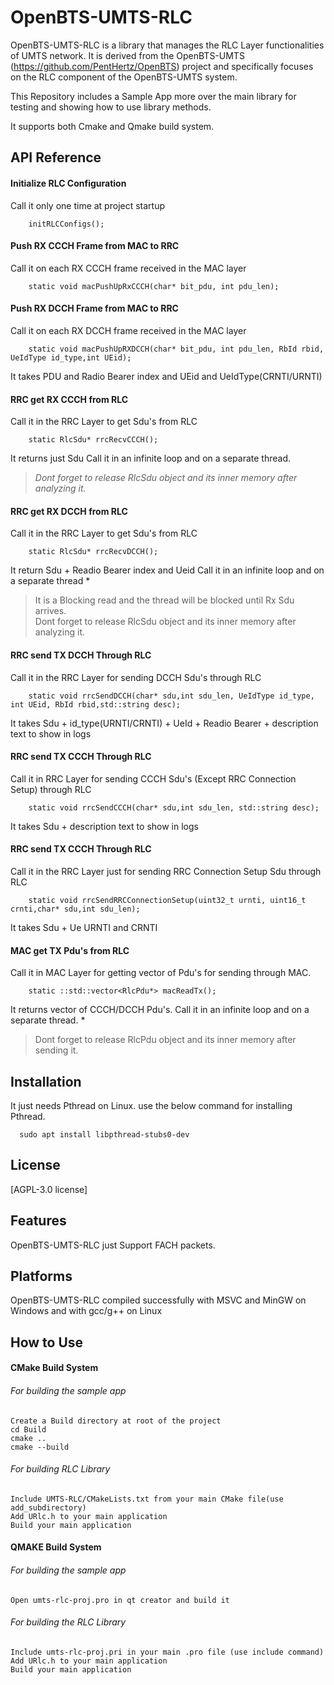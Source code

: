 
# OpenBTS-UMTS-RLC

OpenBTS-UMTS-RLC is a library that manages the RLC Layer functionalities of UMTS network. It is derived from the OpenBTS-UMTS (https://github.com/PentHertz/OpenBTS) project and specifically focuses on the RLC component of the OpenBTS-UMTS system.

This Repository includes a Sample App more over the main library for testing and showing how to use library methods.

It supports both Cmake and Qmake build system.



## API Reference

#### Initialize RLC Configuration

Call it only one time at project startup
```
    initRLCConfigs(); 
```

#### Push RX CCCH Frame from MAC to RRC
Call it on each RX CCCH frame received in the MAC layer
```
    static void macPushUpRxCCCH(char* bit_pdu, int pdu_len); 
```
#### Push RX DCCH Frame from MAC to RRC
Call it on each RX DCCH frame received in the MAC layer
```
    static void macPushUpRXDCCH(char* bit_pdu, int pdu_len, RbId rbid, UeIdType id_type,int UEid);
```
It takes PDU and Radio Bearer index and UEid and UeIdType(CRNTI/URNTI)

#### RRC get RX CCCH from RLC 
Call it in the RRC Layer to get Sdu's from RLC
```
    static RlcSdu* rrcRecvCCCH();
```
 It returns just Sdu
 Call it in an infinite loop and on a separate thread.
 

> *Dont forget to release RlcSdu object and its inner memory after analyzing it.*

#### RRC get RX DCCH from RLC 
 Call it in the RRC Layer to get Sdu's from RLC
```
    static RlcSdu* rrcRecvDCCH();
``` 
 It return Sdu + Readio Bearer index and Ueid
 Call it in an infinite loop and on a separate thread
 *

> It is a Blocking read and the thread will be blocked until Rx Sdu
> arrives.  
> Dont forget to release RlcSdu object and its inner memory
> after analyzing it.

#### RRC send TX DCCH Through RLC 
 Call it in the RRC Layer for sending DCCH Sdu's through RLC
```
    static void rrcSendDCCH(char* sdu,int sdu_len, UeIdType id_type, int UEid, RbId rbid,std::string desc);
```
 It takes Sdu + id_type(URNTI/CRNTI) + UeId + Readio Bearer + description text to show in logs
 
#### RRC send TX CCCH Through RLC 
Call it in RRC Layer for sending CCCH Sdu's (Except RRC Connection Setup) through RLC
```
    static void rrcSendCCCH(char* sdu,int sdu_len, std::string desc);
```
  It takes Sdu + description text to show in logs
#### RRC send TX CCCH Through RLC
 Call it in the RRC Layer just for sending RRC Connection Setup Sdu through RLC
```
    static void rrcSendRRCConnectionSetup(uint32_t urnti, uint16_t crnti,char* sdu,int sdu_len);
```
 It takes Sdu + Ue URNTI and CRNTI
 
#### MAC get TX Pdu's from RLC

Call it in MAC Layer  for getting vector of Pdu's for sending through MAC.

```
    static ::std::vector<RlcPdu*> macReadTx();
```
   
It returns vector of CCCH/DCCH Pdu's.
Call it in an infinite loop and on a separate thread.
*

> Dont forget to release RlcPdu object and its inner memory after
> sending it.




## Installation

It just needs Pthread on Linux. use the below command for installing Pthread.  

```
  sudo apt install libpthread-stubs0-dev 
```
    
## License

[AGPL-3.0 license]


## Features
OpenBTS-UMTS-RLC just Support FACH packets.

## Platforms
OpenBTS-UMTS-RLC compiled successfully with MSVC and MinGW on Windows and with gcc/g++ on Linux

## How to Use

#### CMake Build System 
###### For building the sample app

    Create a Build directory at root of the project
    cd Build
    cmake ..
    cmake --build

###### For building RLC Library

    Include UMTS-RLC/CMakeLists.txt from your main CMake file(use add_subdirectory)
    Add URlc.h to your main application
    Build your main application

#### QMAKE Build System 
###### For building the sample app

    Open umts-rlc-proj.pro in qt creator and build it

###### For building the RLC Library
    Include umts-rlc-proj.pri in your main .pro file (use include command)
    Add URlc.h to your main application
    Build your main application
    



    

